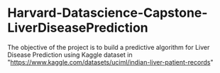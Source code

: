 # Harvard-Datascience-Capstone-LiverDiseasePrediction

The objective of the project is to build a predictive algorithm for Liver Disease Prediction using Kaggle dataset in "https://www.kaggle.com/datasets/uciml/indian-liver-patient-records"
